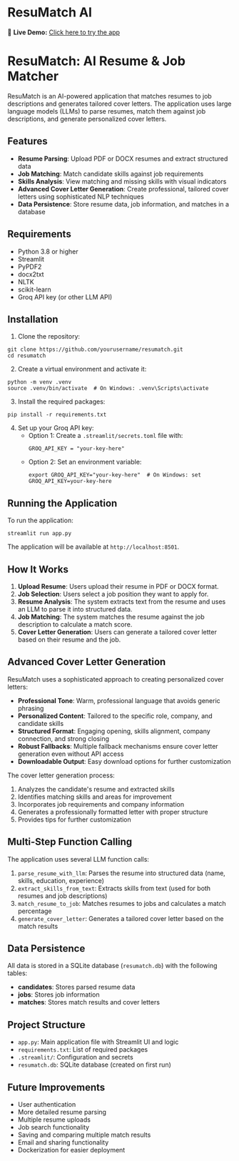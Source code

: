 # ResuMatch AI  
🚀 **Live Demo:** [Click here to try the app](https://resumatch-ai-2nf92hfqe7asas8k9qj52p.streamlit.app/)  
# ResuMatch: AI Resume & Job Matcher

ResuMatch is an AI-powered application that matches resumes to job descriptions and generates tailored cover letters. The application uses large language models (LLMs) to parse resumes, match them against job descriptions, and generate personalized cover letters.

## Features

- **Resume Parsing**: Upload PDF or DOCX resumes and extract structured data
- **Job Matching**: Match candidate skills against job requirements
- **Skills Analysis**: View matching and missing skills with visual indicators
- **Advanced Cover Letter Generation**: Create professional, tailored cover letters using sophisticated NLP techniques
- **Data Persistence**: Store resume data, job information, and matches in a database

## Requirements

- Python 3.8 or higher
- Streamlit
- PyPDF2
- docx2txt
- NLTK
- scikit-learn
- Groq API key (or other LLM API)

## Installation

1. Clone the repository:
```
git clone https://github.com/yourusername/resumatch.git
cd resumatch
```

2. Create a virtual environment and activate it:
```
python -m venv .venv
source .venv/bin/activate  # On Windows: .venv\Scripts\activate
```

3. Install the required packages:
```
pip install -r requirements.txt
```

4. Set up your Groq API key:
   - Option 1: Create a `.streamlit/secrets.toml` file with:
     ```
     GROQ_API_KEY = "your-key-here"
     ```
   - Option 2: Set an environment variable:
     ```
     export GROQ_API_KEY="your-key-here"  # On Windows: set GROQ_API_KEY=your-key-here
     ```

## Running the Application

To run the application:

```
streamlit run app.py
```

The application will be available at `http://localhost:8501`.

## How It Works

1. **Upload Resume**: Users upload their resume in PDF or DOCX format.
2. **Job Selection**: Users select a job position they want to apply for.
3. **Resume Analysis**: The system extracts text from the resume and uses an LLM to parse it into structured data.
4. **Job Matching**: The system matches the resume against the job description to calculate a match score.
5. **Cover Letter Generation**: Users can generate a tailored cover letter based on their resume and the job.

## Advanced Cover Letter Generation

ResuMatch uses a sophisticated approach to creating personalized cover letters:

- **Professional Tone**: Warm, professional language that avoids generic phrasing
- **Personalized Content**: Tailored to the specific role, company, and candidate skills
- **Structured Format**: Engaging opening, skills alignment, company connection, and strong closing
- **Robust Fallbacks**: Multiple fallback mechanisms ensure cover letter generation even without API access
- **Downloadable Output**: Easy download options for further customization

The cover letter generation process:
1. Analyzes the candidate's resume and extracted skills
2. Identifies matching skills and areas for improvement 
3. Incorporates job requirements and company information
4. Generates a professionally formatted letter with proper structure
5. Provides tips for further customization

## Multi-Step Function Calling

The application uses several LLM function calls:

1. `parse_resume_with_llm`: Parses the resume into structured data (name, skills, education, experience)
2. `extract_skills_from_text`: Extracts skills from text (used for both resumes and job descriptions)
3. `match_resume_to_job`: Matches resumes to jobs and calculates a match percentage
4. `generate_cover_letter`: Generates a tailored cover letter based on the match results

## Data Persistence

All data is stored in a SQLite database (`resumatch.db`) with the following tables:

- **candidates**: Stores parsed resume data
- **jobs**: Stores job information
- **matches**: Stores match results and cover letters

## Project Structure

- `app.py`: Main application file with Streamlit UI and logic
- `requirements.txt`: List of required packages
- `.streamlit/`: Configuration and secrets
- `resumatch.db`: SQLite database (created on first run)

## Future Improvements

- User authentication
- More detailed resume parsing
- Multiple resume uploads
- Job search functionality
- Saving and comparing multiple match results
- Email and sharing functionality
- Dockerization for easier deployment 
